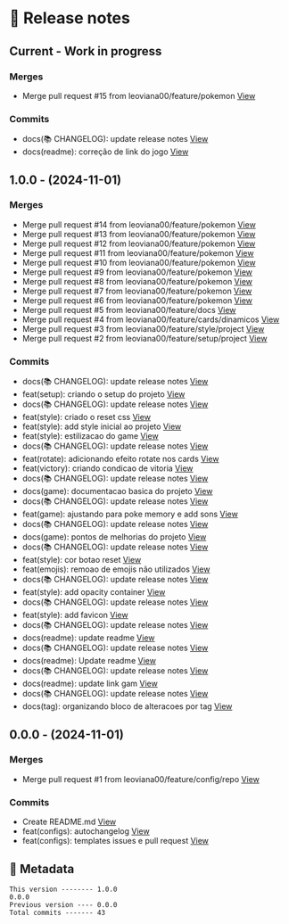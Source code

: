 # 🎁 Release notes

## Current - Work in progress
### Merges
*  Merge pull request #15 from leoviana00/feature/pokemon [View](https://github.com/leoviana00/memory-game-javascript/commits/9ce293c3441c3de0fcb8aafb3eeca9e8602eeed8)
### Commits
*  docs(📚 CHANGELOG): update release notes [View](https://github.com/leoviana00/memory-game-javascript/commits/a2b4f0804b183a29cfa4b302fb42d393d87d3ebc)
*  docs(readme): correção de link do jogo [View](https://github.com/leoviana00/memory-game-javascript/commits/6d3269497aa5dd5b80037ba1d9f97a38cee91f11)



## 1.0.0 - (2024-11-01)
### Merges
*  Merge pull request #14 from leoviana00/feature/pokemon [View](https://github.com/leoviana00/memory-game-javascript/commits/61dab04b3ad5fe5cf403303165919bb906f90d30)
*  Merge pull request #13 from leoviana00/feature/pokemon [View](https://github.com/leoviana00/memory-game-javascript/commits/1c8efe982c49c35fb8050db40e8a32862592fdf4)
*  Merge pull request #12 from leoviana00/feature/pokemon [View](https://github.com/leoviana00/memory-game-javascript/commits/8e49117992003a1f0fcbfc1b9954c1555da17923)
*  Merge pull request #11 from leoviana00/feature/pokemon [View](https://github.com/leoviana00/memory-game-javascript/commits/6640515ed7e98270ede318c52e10cc664632bb42)
*  Merge pull request #10 from leoviana00/feature/pokemon [View](https://github.com/leoviana00/memory-game-javascript/commits/8c1e97f6d0af3d626b2e8fa899560dbdddbd2a12)
*  Merge pull request #9 from leoviana00/feature/pokemon [View](https://github.com/leoviana00/memory-game-javascript/commits/51340be2c8a7877677dc53e9428dff5269072400)
*  Merge pull request #8 from leoviana00/feature/pokemon [View](https://github.com/leoviana00/memory-game-javascript/commits/4463a8c7fc24917ae0fba9c272415f2e57a9e49a)
*  Merge pull request #7 from leoviana00/feature/pokemon [View](https://github.com/leoviana00/memory-game-javascript/commits/f31b596db2e538fa0773d1ee27cc02ceb06a2509)
*  Merge pull request #6 from leoviana00/feature/pokemon [View](https://github.com/leoviana00/memory-game-javascript/commits/f9e629dbb1e71998018845770f186d105191db20)
*  Merge pull request #5 from leoviana00/feature/docs [View](https://github.com/leoviana00/memory-game-javascript/commits/76a82affa9c19b5794b1cd4dfd9ed48647c59238)
*  Merge pull request #4 from leoviana00/feature/cards/dinamicos [View](https://github.com/leoviana00/memory-game-javascript/commits/08175fb7f792be9639f7e0cadfc7857161553536)
*  Merge pull request #3 from leoviana00/feature/style/project [View](https://github.com/leoviana00/memory-game-javascript/commits/c60d29ccb52247fb8d86cbb49cb2edb2b67d5e4f)
*  Merge pull request #2 from leoviana00/feature/setup/project [View](https://github.com/leoviana00/memory-game-javascript/commits/4a0b1123cd7b64ea7069f3b2bb9757fa225b00c0)
### Commits
*  docs(📚 CHANGELOG): update release notes [View](https://github.com/leoviana00/memory-game-javascript/commits/4c43d77f98e67b9b10bc342cf4255fb321c866cc)
*  feat(setup): criando o setup do projeto [View](https://github.com/leoviana00/memory-game-javascript/commits/6712045199da549786d7987f6a590295d11670d7)
*  docs(📚 CHANGELOG): update release notes [View](https://github.com/leoviana00/memory-game-javascript/commits/a28157ee3c0f00a1c8ccf3b07f96b38cecabd759)
*  feat(style): criado o reset css [View](https://github.com/leoviana00/memory-game-javascript/commits/2930e19b6df74dc875de48d2208182153b770c0e)
*  feat(style): add style inicial ao projeto [View](https://github.com/leoviana00/memory-game-javascript/commits/4926b37af576cb5a9b4e87539ca7328c773aa35a)
*  feat(style): estilizacao do game [View](https://github.com/leoviana00/memory-game-javascript/commits/6c05e4eff6324a4123751333cca9df9193970cc8)
*  docs(📚 CHANGELOG): update release notes [View](https://github.com/leoviana00/memory-game-javascript/commits/883f2b113cee62de96a63b523374a90035ac8238)
*  feat(rotate): adicionando efeito rotate nos cards [View](https://github.com/leoviana00/memory-game-javascript/commits/94dcad87bdbee74479571ced54f90f168df78fc8)
*  feat(victory): criando condicao de vitoria [View](https://github.com/leoviana00/memory-game-javascript/commits/6b41e105dda7b3480c0d6b53ef8f60e8ab09fbe7)
*  docs(📚 CHANGELOG): update release notes [View](https://github.com/leoviana00/memory-game-javascript/commits/d23aca601783a7c8c0be719b8161c833874dc729)
*  docs(game): documentacao basica do projeto [View](https://github.com/leoviana00/memory-game-javascript/commits/b2ea294cfc41253ea543fffd63db5be76ec93829)
*  docs(📚 CHANGELOG): update release notes [View](https://github.com/leoviana00/memory-game-javascript/commits/5bfa17151dd33ba068ca9c6c2b63e7fcaebc1d1b)
*  feat(game): ajustando para poke memory e add sons [View](https://github.com/leoviana00/memory-game-javascript/commits/55454ca0750278985cb9f42bf33ba0f5b6d28318)
*  docs(📚 CHANGELOG): update release notes [View](https://github.com/leoviana00/memory-game-javascript/commits/b9878689f9f6f16ca226ba3b26fcd33f3896fd60)
*  docs(game): pontos de melhorias do projeto [View](https://github.com/leoviana00/memory-game-javascript/commits/53cfdd249049118087a28ac42f29439d260d243f)
*  docs(📚 CHANGELOG): update release notes [View](https://github.com/leoviana00/memory-game-javascript/commits/0a53b7ff7f4a9792bbb29c951745b6a7122e7081)
*  feat(style): cor botao reset [View](https://github.com/leoviana00/memory-game-javascript/commits/2ec6ff57ae9a881185c56b0b7c79764c011e22f7)
*  feat(emojis): remoao de emojis não utilizados [View](https://github.com/leoviana00/memory-game-javascript/commits/3bd18113c50e9beeadae42c48026a9d2740d484c)
*  docs(📚 CHANGELOG): update release notes [View](https://github.com/leoviana00/memory-game-javascript/commits/52b8caf4b2b96c4d6357982e9a0124d467d8a526)
*  feat(style): add opacity container [View](https://github.com/leoviana00/memory-game-javascript/commits/43ce917e27a389ffbfc4a6f42297530ff3a67269)
*  docs(📚 CHANGELOG): update release notes [View](https://github.com/leoviana00/memory-game-javascript/commits/d00d6f0c4e674cfad77f7b96263bd61ba764a588)
*  feat(style): add favicon [View](https://github.com/leoviana00/memory-game-javascript/commits/31beef0e05c0efc633eca9f091cbe5f07456c3ae)
*  docs(📚 CHANGELOG): update release notes [View](https://github.com/leoviana00/memory-game-javascript/commits/733b5cc1e8208ea06fd6363e29d1cdcff18a6187)
*  docs(readme): update readme [View](https://github.com/leoviana00/memory-game-javascript/commits/384165adcf8ccbe1ec68f197fa5a4b376377b5ad)
*  docs(📚 CHANGELOG): update release notes [View](https://github.com/leoviana00/memory-game-javascript/commits/f6491ddde1bc677e0ef3e9231687a73955b38943)
*  docs(readme): Update readme [View](https://github.com/leoviana00/memory-game-javascript/commits/66d053a1d855de39d81133a34525e68f18f3303d)
*  docs(📚 CHANGELOG): update release notes [View](https://github.com/leoviana00/memory-game-javascript/commits/50087a4b8ec3711d7f0505fc47686aa00f3aeceb)
*  docs(readme): update link gam [View](https://github.com/leoviana00/memory-game-javascript/commits/9cf44cc4d5c4664fc0812b5e53a3363c89c5b78c)
*  docs(📚 CHANGELOG): update release notes [View](https://github.com/leoviana00/memory-game-javascript/commits/ad43cc673c5eb0531e1879728317efb7aa6db70d)
*  docs(tag): organizando bloco de alteracoes por tag [View](https://github.com/leoviana00/memory-game-javascript/commits/e0ef8fb6359bf6aa53cb502430387b82dcdc38cc)



## 0.0.0 - (2024-11-01)
### Merges
*  Merge pull request #1 from leoviana00/feature/config/repo [View](https://github.com/leoviana00/memory-game-javascript/commits/679d8dcc3ad8435d2a67fb3496475596e22ed44f)
### Commits
*  Create README.md [View](https://github.com/leoviana00/memory-game-javascript/commits/0d3411e0b450658862aed20a23d99ddeae18f54f)
*  feat(configs): autochangelog [View](https://github.com/leoviana00/memory-game-javascript/commits/083da3ef158a9acb3d38912f42f7867bb69a9c2c)
*  feat(configs): templates issues e pull request [View](https://github.com/leoviana00/memory-game-javascript/commits/02abe644875f66c58803474df385e3f71d200bf9)
## 📝 Metadata
```
This version -------- 1.0.0
0.0.0
Previous version ---- 0.0.0
Total commits ------- 43
```
